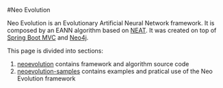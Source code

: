 #Neo Evolution

Neo Evolution is an Evolutionary Artificial Neural Network framework. It is composed by an EANN algorithm based on [NEAT](http://en.wikipedia.org/wiki/Neuroevolution_of_augmenting_topologies). It was created on top of [Spring Boot MVC](http://projects.spring.io/spring-boot/) and [Neo4j](http://neo4j.com/).

This page is divided into sections:

1. [neoevolution](https://github.com/jdorleans/neoevolution/tree/master/neoevolution) contains framework and algorithm source code
2. [neoevolution-samples](https://github.com/jdorleans/neoevolution/tree/master/neoevolution-samples) contains examples and pratical use of the Neo Evolution framework
